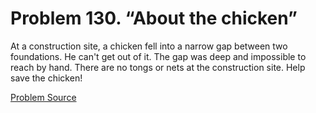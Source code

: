 # Problem 130. “About the chicken”

At a construction site, a chicken fell into a narrow gap between two foundations. He can't get out of it. The gap was deep and impossible to reach by hand. There are no tongs or nets at the construction site. Help save the chicken!

[Problem Source](https://www.trizland.ru/tasks/5076/)
